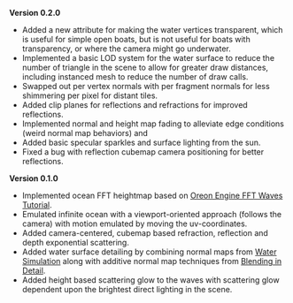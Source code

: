 **Version 0.2.0**
* Added a new attribute for making the water vertices transparent, which is useful for simple open boats, but is not useful for boats with transparency, or where the camera might go underwater.
* Implemented a basic LOD system for the water surface to reduce the number of triangle in the scene to allow for greater draw distances, including instanced mesh to reduce the number of draw calls.
* Swapped out per vertex normals with per fragment normals for less shimmering per pixel for distant tiles.
* Added clip planes for reflections and refractions for improved reflections.
* Implemented normal and height map fading to alleviate edge conditions (weird normal map behaviors) and
* Added basic specular sparkles and surface lighting from the sun.
* Fixed a bug with reflection cubemap camera positioning for better reflections.

**Version 0.1.0**
* Implemented ocean FFT heightmap based on [Oreon Engine FFT Waves Tutorial](https://youtu.be/B3YOLg0sA2g).
* Emulated infinite ocean with a viewport-oriented approach (follows the camera) with motion emulated by moving the uv-coordinates.
* Added camera-centered, cubemap based refraction, reflection and depth exponential scattering.
* Added water surface detailing by combining normal maps from [Water Simulation](https://watersimulation.tumblr.com/post/115928250077/scrolling-normal-maps) along with additive normal map techniques from [Blending in Detail](https://blog.selfshadow.com/publications/blending-in-detail/).
* Added height based scattering glow to the waves with scattering glow dependent upon the brightest direct lighting in the scene.
